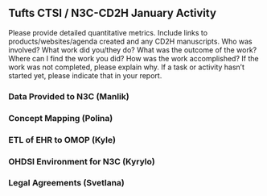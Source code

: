 ## Tufts CTSI / N3C-CD2H January Activity

Please provide detailed quantitative metrics.
Include links to products/websites/agenda created and any CD2H manuscripts.
Who was involved? What work did you/they do? What was the outcome of the work?
Where can I find the work you did? How was the work accomplished?
If the work was not completed, please explain why.
If a task or activity hasn’t started yet, please indicate that in your report.

### Data Provided to N3C (Manlik)
 
### Concept Mapping (Polina)

### ETL of EHR to OMOP (Kyle)

### OHDSI Environment for N3C (Kyrylo)

### Legal Agreements (Svetlana) 
